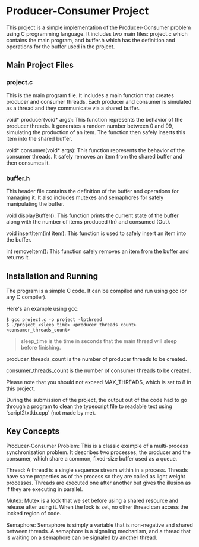 # Producer-Consumer Project
This project is a simple implementation of the Producer-Consumer problem using C programming language. It includes two main files: project.c which contains the main program, and buffer.h which has the definition and operations for the buffer used in the project.


## Main Project Files
### **project.c**
This is the main program file. It includes a main function that creates producer and consumer threads. Each producer and consumer is simulated as a thread and they communicate via a shared buffer.

void* producer(void* args): This function represents the behavior of the producer threads. It generates a random number between 0 and 99, simulating the production of an item. The function then safely inserts this item into the shared buffer.

void* consumer(void* args): This function represents the behavior of the consumer threads. It safely removes an item from the shared buffer and then consumes it.

### **buffer.h**
This header file contains the definition of the buffer and operations for managing it. It also includes mutexes and semaphores for safely manipulating the buffer.

void displayBuffer(): This function prints the current state of the buffer along with the number of items produced (In) and consumed (Out).

void insertItem(int item): This function is used to safely insert an item into the buffer.

int removeItem(): This function safely removes an item from the buffer and returns it.

## Installation and Running
The program is a simple C code. It can be compiled and run using gcc (or any C compiler).

Here's an example using gcc:

```
$ gcc project.c -o project -lpthread
$ ./project <sleep_time> <producer_threads_count> <consumer_threads_count>
```
> sleep_time is the time in seconds that the main thread will sleep before finishing.

producer_threads_count is the number of producer threads to be created.

consumer_threads_count is the number of consumer threads to be created.

Please note that you should not exceed MAX_THREADS, which is set to 8 in this project.

During the submission of the project, the output out of the code had to go through a program to clean the typescript file to readable text using 'script2txtkb.cpp' (not made by me).

## Key Concepts
Producer-Consumer Problem: This is a classic example of a multi-process synchronization problem. It describes two processes, the producer and the consumer, which share a common, fixed-size buffer used as a queue.

Thread: A thread is a single sequence stream within in a process. Threads have same properties as of the process so they are called as light weight processes. Threads are executed one after another but gives the illusion as if they are executing in parallel.

Mutex: Mutex is a lock that we set before using a shared resource and release after using it. When the lock is set, no other thread can access the locked region of code.

Semaphore: Semaphore is simply a variable that is non-negative and shared between threads. A semaphore is a signaling mechanism, and a thread that is waiting on a semaphore can be signaled by another thread.
